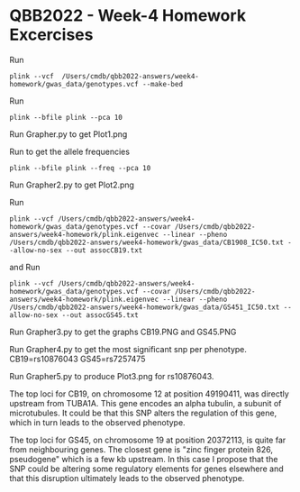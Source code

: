 # QBB2022 - Week-4 Homework Excercises

Run
```
plink --vcf  /Users/cmdb/qbb2022-answers/week4-homework/gwas_data/genotypes.vcf --make-bed
```

Run
```
plink --bfile plink --pca 10
```
Run Grapher.py to get Plot1.png


Run to get the allele frequencies
```
plink --bfile plink --freq --pca 10
```

Run Grapher2.py to get Plot2.png


Run 
```
plink --vcf /Users/cmdb/qbb2022-answers/week4-homework/gwas_data/genotypes.vcf --covar /Users/cmdb/qbb2022-answers/week4-homework/plink.eigenvec --linear --pheno /Users/cmdb/qbb2022-answers/week4-homework/gwas_data/CB1908_IC50.txt --allow-no-sex --out assocCB19.txt

```

and Run
```
plink --vcf /Users/cmdb/qbb2022-answers/week4-homework/gwas_data/genotypes.vcf --covar /Users/cmdb/qbb2022-answers/week4-homework/plink.eigenvec --linear --pheno /Users/cmdb/qbb2022-answers/week4-homework/gwas_data/GS451_IC50.txt --allow-no-sex --out assocGS45.txt
```

Run Grapher3.py to get the graphs CB19.PNG and GS45.PNG

Run Grapher4.py to get the most significant snp per phenotype.
CB19=rs10876043
GS45=rs7257475

Run Grapher5.py to produce Plot3.png for rs10876043.


The top loci for CB19, on chromosome 12 at position 49190411, was directly upstream from TUBA1A. This gene encodes an alpha tubulin, a subunit of microtubules. It could be that this SNP alters the regulation of this gene, which in turn leads to the observed phenotype.

The top loci for GS45, on chromosome 19 at position 20372113, is quite far from neighbouring genes. The closest gene is "zinc finger protein 826, pseudogene" which is a few kb upstream. In this case I propose that the SNP could be altering some regulatory elements for genes elsewhere and that this disruption ultimately leads to the observed phenotype.


